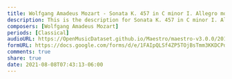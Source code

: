 ```yaml
---
title: Wolfgang Amadeus Mozart - Sonata K. 457 in C minor I. Allegro molto (1)
description: This is the description for Sonata K. 457 in C minor I. Allegro molto by Wolfgang Amadeus Mozart
composers: [Wolfgang Amadeus Mozart]
periods: [Classical]
audioURL: https://OpenMusicDataset.github.io/Maestro/maestro-v3.0.0/2015/MIDI-Unprocessed_R1_D1-1-8_mid--AUDIO-from_mp3_01_R1_2015_wav--3.midi
formURL: https://docs.google.com/forms/d/e/1FAIpQLSf4ZP5TOjBsTmm3KKDCPd-TfCQiv_G0rgakqd6ddlB8RMtKJQ/viewform
comments: true
share: true
date: 2021-08-08T07:43:13-06:00
---
```

